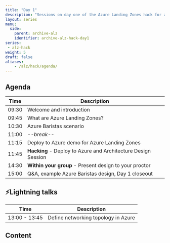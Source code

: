 ```yaml
---
title: "Day 1"
description: "Sessions on day one of the Azure Landing Zones hack for a design session around our Azure Baristas scenario."
layout: series
menu:
  side:
    parent: archive-alz
    identifier: archive-alz-hack-day1
series:
 - alz-hack
weight: 5
draft: false
aliases:
    - /alz/hack/agenda/
---
```


## Agenda

| **Time** | **Description**
|---|---|
| 09:30 | Welcome and introduction |
| 09:45 | What are Azure Landing Zones? |
| 10:30 | Azure Baristas scenario |
| 11:00 | _--break--_ |
| 11:15 | Deploy to Azure demo for Azure Landing Zones |
| 11:45 | **Hacking** - Deploy to Azure and Architecture Design Session |
| 14:30 | **Within your group** - Present design to your proctor |
| 15:00 | Q&A, example Azure Baristas design, Day 1 closeout |

## ⚡Lightning talks

| **Time** | **Description**
|---|---|
| 13:00 - 13:45 | Define networking topology in Azure |

## Content
